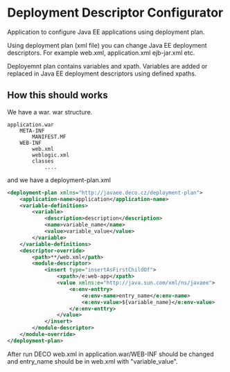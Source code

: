 # Deployment Descriptor Configurator

Application to configure Java EE applications using deployment plan.


Using deployment plan (xml file) you can change Java EE deployment descriptors. For example
web.xml, application.xml ejb-jar.xml etc.


Deployemnt plan contains variables and xpath.
Variables are added or replaced in Java EE deployment descriptors using defined xpaths.

## How this should works

We have a war.
war structure.

~~~
application.war
    META-INF
        MANIFEST.MF
    WEB-INF
        web.xml
        weblogic.xml
        classes
            ....
~~~
and we have a deployment-plan.xml
~~~xml
<deployment-plan xmlns="http://javaee.deco.cz/deployment-plan">
    <application-name>application</application-name>
    <variable-definitions>
        <variable>
            <description>description</description>
            <name>variable_name</name>
            <value>variable_value</value>
        </variable>
    </variable-definitions>
    <descriptor-override>
        <path>**/web.xml</path>
        <module-descriptor>
            <insert type="insertAsFirstChildOf">
                <xpath>/e:web-app</xpath>
                <value xmlns:e="http://java.sun.com/xml/ns/javaee">
                    <e:env-enttry>
                        <e:env-name>entry_name</e:env-name>
                        <e:env-value>${variable_name}</e:env-value>
                    </e:env-enttry>
                </value>
            </insert>
        </module-descriptor>
    </module-override>
</deployment-plan>
~~~

After run DECO web.xml in application.war/WEB-INF
should be changed and entry_name should be in web.xml with "variable_value".
